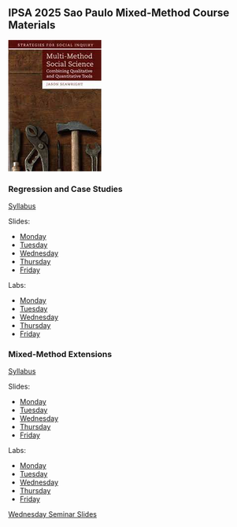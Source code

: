 ## IPSA 2025 Sao Paulo Mixed-Method Course Materials

![](practicemm.jpg?raw=true)

### Regression and Case Studies

[Syllabus](https://jnseawright.github.io/IPSA2025/Regression%20and%20Case%20Studies%20Slides/IPSA-2025-Multimethod-Syllabus.html)

Slides:

* [Monday](https://jnseawright.github.io/IPSA2025/Regression%20and%20Case%20Studies%20Slides/IPSA-2025-Day-1.html)
* [Tuesday](https://jnseawright.github.io/IPSA2025/Regression%20and%20Case%20Studies%20Slides/IPSA-2025-Day-2.html) 
* [Wednesday](https://jnseawright.github.io/IPSA2025/Regression%20and%20Case%20Studies%20Slides/IPSA-2025-Day-3.html)
* [Thursday](https://jnseawright.github.io/IPSA2025/Regression%20and%20Case%20Studies%20Slides/IPSA-2025-Day-4.html)
* [Friday](https://jnseawright.github.io/IPSA2025/Regression%20and%20Case%20Studies%20Slides/IPSA-2025-Day-5.html) 

Labs:

* [Monday](https://jnseawright.github.io/IPSA2025/Regression%20and%20Case%20Studies%20Labs/IPSA-2025-Lab-1.html)
* [Tuesday](https://jnseawright.github.io/IPSA2025/Regression%20and%20Case%20Studies%20Labs/IPSA-2025-Lab-2.html) 
* [Wednesday](https://jnseawright.github.io/IPSA2025/Regression%20and%20Case%20Studies%20Labs/IPSA-2025-Lab-3.html)
* [Thursday](https://jnseawright.github.io/IPSA2025/Regression%20and%20Case%20Studies%20Labs/IPSA-2025-Lab-4.html)
* [Friday](https://jnseawright.github.io/IPSA2025/Regression%20and%20Case%20Studies%20Labs/IPSA-2025-Lab-5.html) 

### Mixed-Method Extensions

[Syllabus](https://jnseawright.github.io/IPSA2025/Extensions%20Slides/IPSA-2025-Multimethod-Extensions-Syllabus.html)

Slides:

* [Monday](https://jnseawright.github.io/IPSA2025/Extensions%20Slides/IPSA-2025-Extensions-Day-1.html)
* [Tuesday](https://jnseawright.github.io/IPSA2025/Extensions%20Slides/IPSA-2025-Extensions-Day-2.html) 
* [Wednesday](https://jnseawright.github.io/IPSA2025/Extensions%20Slides/IPSA-2025-Extensions-Day-3.html)
* [Thursday](https://jnseawright.github.io/IPSA2025/Extensions%20Slides/IPSA-2025-Extensions-Day-4.html)
* [Friday](https://jnseawright.github.io/IPSA2025/Extensions%20Slides/IPSA-2025-Extensions-Day-5.html) 

Labs:

* [Monday](https://jnseawright.github.io/IPSA2025/Extensions%20Labs/IPSA-2025-Extensions-Lab-1.html)
* [Tuesday](https://jnseawright.github.io/IPSA2025/Extensions%20Labs/IPSA-2025-Extensions-Lab-2.html) 
* [Wednesday](https://jnseawright.github.io/IPSA2025/Extensions%20Labs/IPSA-2025-Extensions-Lab-3.html)
* [Thursday](https://jnseawright.github.io/IPSA2025/Extensions%20Labs/IPSA-2025-Extensions-Lab-4.html)
* [Friday](https://jnseawright.github.io/IPSA2025/Extensions%20Labs/IPSA-2025-Extensions-Lab-5.html) 

[Wednesday Seminar Slides](https://jnseawright.github.io/IPSA2025/Afternoon%20Talk/IPSA-2025-Talk.html#1)





